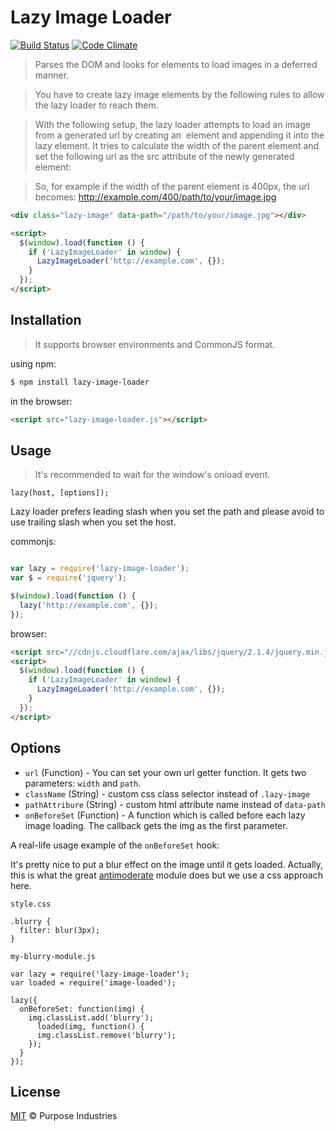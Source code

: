 # Lazy Image Loader
[![Build Status](https://travis-ci.org/purposeindustries/lazy-image-loader.svg)](https://travis-ci.org/purposeindustries/lazy-image-loader) [![Code Climate](https://codeclimate.com/github/purposeindustries/lazy-image-loader/badges/gpa.svg)](https://codeclimate.com/github/purposeindustries/lazy-image-loader)

> Parses the DOM and looks for elements to load images in a deferred manner.

> You have to create lazy image elements by the following rules to allow the lazy loader to reach them.

> With the following setup, the lazy loader attempts to load an image from a generated url by creating an <img> element and appending it into the lazy element.
> It tries to calculate the width of the parent element and set the following url as the src attribute of the newly generated <img> element:

> So, for example if the width of the parent element is 400px, the url becomes:
> http://example.com/400/path/to/your/image.jpg

```html
<div class="lazy-image" data-path="/path/to/your/image.jpg"></div>

<script>
  $(window).load(function () {
    if ('LazyImageLoader' in window) {
      LazyImageLoader('http://example.com', {});
    }
  });
</script>
```

## Installation

> It supports browser environments and CommonJS format.

using npm:

```bash
$ npm install lazy-image-loader
```

in the browser:

```html
<script src="lazy-image-loader.js"></script>
```

## Usage

> It's recommended to wait for the window's onload event.

```
lazy(host, [options]);
```

Lazy loader prefers leading slash when you set the path and please avoid to use trailing slash when you set the host.

commonjs:

```js

var lazy = require('lazy-image-loader');
var $ = require('jquery');

$(window).load(function () {
  lazy('http://example.com', {});
});

```

browser:

```html
<script src="//cdnjs.cloudflare.com/ajax/libs/jquery/2.1.4/jquery.min.js"></script>
<script>
  $(window).load(function () {
    if ('LazyImageLoader' in window) {
      LazyImageLoader('http://example.com', {});
    }
  });
</script>
```
## Options

- `url` (Function) - You can set your own url getter function. It gets two parameters: `width` and `path`.
- `className` (String) - custom css class selector instead of `.lazy-image`
- `pathAttribure` (String) - custom html attribute name instead of `data-path`
- `onBeforeSet` (Function) - A function which is called before each lazy image loading. The callback gets the img as the first parameter.

A real-life usage example of the `onBeforeSet` hook:

It's pretty nice to put a blur effect on the image until it gets loaded.
Actually, this is what the great [antimoderate](https://github.com/whackashoe/antimoderate) module does
but we use a css approach here.

`style.css`

```
.blurry {
  filter: blur(3px);
}
```

`my-blurry-module.js`

```
var lazy = require('lazy-image-loader');
var loaded = require('image-loaded');

lazy({
  onBeforeSet: function(img) {
    img.classList.add('blurry');
      loaded(img, function() {
      img.classList.remove('blurry');
    });
  }
});
```

## License

[MIT](LICENSE) &copy; Purpose Industries
